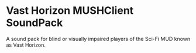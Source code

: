 # Vast Horizon MUSHClient SoundPack
 A sound pack for blind or visually impaired players of the Sci-Fi MUD known as Vast Horizon.
